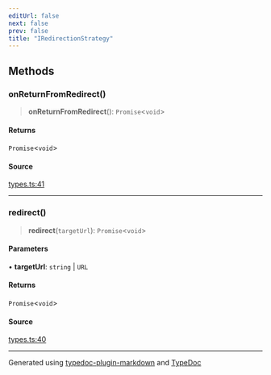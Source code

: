 ```yaml
---
editUrl: false
next: false
prev: false
title: "IRedirectionStrategy"
---
```


## Methods

### onReturnFromRedirect()

> **onReturnFromRedirect**(): `Promise`\<`void`\>

#### Returns

`Promise`\<`void`\>

#### Source

[types.ts:41](https://github.com/fostertheweb/spotify-web-sdk/blob/b2835c1/src/types.ts#L41)

***

### redirect()

> **redirect**(`targetUrl`): `Promise`\<`void`\>

#### Parameters

• **targetUrl**: `string` \| `URL`

#### Returns

`Promise`\<`void`\>

#### Source

[types.ts:40](https://github.com/fostertheweb/spotify-web-sdk/blob/b2835c1/src/types.ts#L40)

***

Generated using [typedoc-plugin-markdown](https://www.npmjs.com/package/typedoc-plugin-markdown) and [TypeDoc](https://typedoc.org/)
